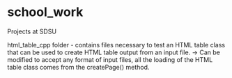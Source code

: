 school_work
===========

Projects at SDSU

html_table_cpp folder - contains files necessary to test an HTML table class that can be used to create HTML table output from an input file.
  -> Can be modified to accept any format of input files, all the loading of the HTML table class comes from the createPage() method.
